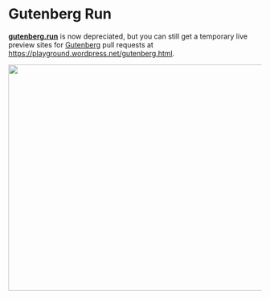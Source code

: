 # Gutenberg Run

[**gutenberg.run**](http://gutenberg.run) is now depreciated, but you can still get a temporary live preview sites for [Gutenberg](https://github.com/WordPress/gutenberg/) pull requests at https://playground.wordpress.net/gutenberg.html.

<a href="https://cldup.com/KPDmTMFuIb.gif"><img src="https://cldup.com/KPDmTMFuIb.gif" width="640" height="450"></a>
